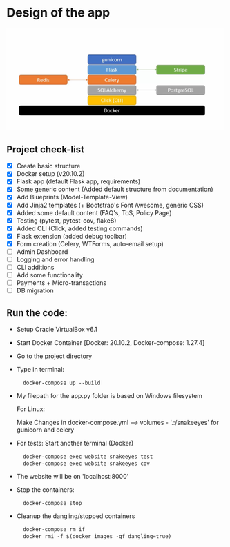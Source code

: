 # Design of the app

<img src="design.jpg">

## Project check-list
- [x] Create basic structure
- [x] Docker setup (v20.10.2)
- [x] Flask app (default Flask app, requirements)
- [x] Some generic content (Added default structure from documentation)
- [x] Add Blueprints (Model-Template-View)
- [x] Add Jinja2 templates (+ Bootstrap's Font Awesome, generic CSS)
- [x] Added some default content (FAQ's, ToS, Policy Page)  
- [x] Testing (pytest, pytest-cov, flake8)
- [x] Added CLI (Click, added testing commands)
- [x] Flask extension (added debug toolbar)
- [x] Form creation (Celery, WTForms, auto-email setup)
- [ ] Admin Dashboard 
- [ ] Logging and error handling
- [ ] CLI additions
- [ ] Add some functionality
- [ ] Payments + Micro-transactions
- [ ] DB migration

## Run the code:

- Setup Oracle VirtualBox v6.1
- Start Docker Container [Docker: 20.10.2, Docker-compose: 1.27.4]
- Go to the project directory
- Type in terminal:
  
        docker-compose up --build

- My filepath for the app.py folder is based on Windows filesystem

    For Linux:

    Make Changes in docker-compose.yml --> volumes - '.:/snakeeyes' for gunicorn and celery

- For tests: Start another terminal (Docker)
    
        docker-compose exec website snakeeyes test
        docker-compose exec website snakeeyes cov

- The website will be on 'localhost:8000'
- Stop the containers:

        docker-compose stop

- Cleanup the dangling/stopped containers

        docker-compose rm if
        docker rmi -f $(docker images -qf dangling=true)